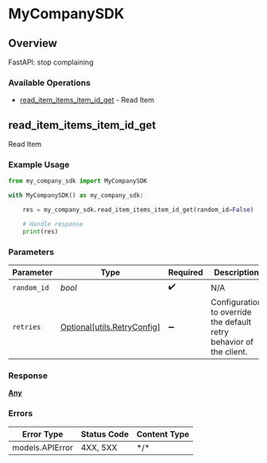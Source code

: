 # MyCompanySDK

## Overview

FastAPI: stop complaining

### Available Operations

* [read_item_items_item_id_get](#read_item_items_item_id_get) - Read Item

## read_item_items_item_id_get

Read Item

### Example Usage

```python
from my_company_sdk import MyCompanySDK

with MyCompanySDK() as my_company_sdk:

    res = my_company_sdk.read_item_items_item_id_get(random_id=False)

    # Handle response
    print(res)

```

### Parameters

| Parameter                                                           | Type                                                                | Required                                                            | Description                                                         |
| ------------------------------------------------------------------- | ------------------------------------------------------------------- | ------------------------------------------------------------------- | ------------------------------------------------------------------- |
| `random_id`                                                         | *bool*                                                              | :heavy_check_mark:                                                  | N/A                                                                 |
| `retries`                                                           | [Optional[utils.RetryConfig]](../../models/utils/retryconfig.md)    | :heavy_minus_sign:                                                  | Configuration to override the default retry behavior of the client. |

### Response

**[Any](../../models/.md)**

### Errors

| Error Type      | Status Code     | Content Type    |
| --------------- | --------------- | --------------- |
| models.APIError | 4XX, 5XX        | \*/\*           |